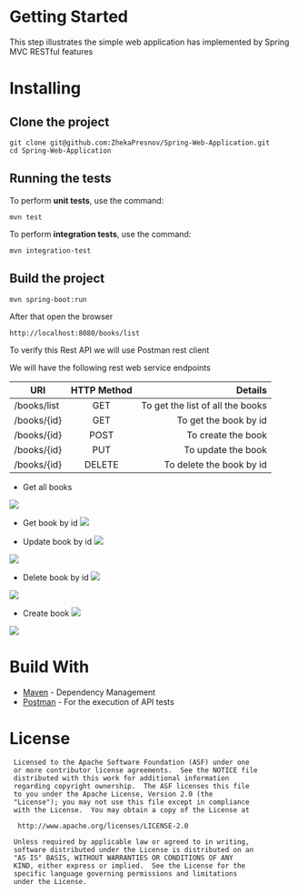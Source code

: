 # Getting Started
This step illustrates the simple web application has implemented by Spring MVC RESTful features

# Installing 

## Clone the project

```
git clone git@github.com:ZhekaPresnov/Spring-Web-Application.git
cd Spring-Web-Application
```
## Running the tests

To perform **unit tests**, use the command: 
```
mvn test 
```
To perform **integration tests**, use the command:
```
mvn integration-test
``` 

## Build the project

```
mvn spring-boot:run
```

After that open the browser 

```
http://localhost:8080/books/list
```

To verify this Rest API we will use Postman rest client

We will have the following rest web service endpoints

| URI | HTTP Method | Details |
|-----------------|:----------------:|-----------:|
|/books/list      | GET  | To get the list of all the books|
|/books/{id}      | GET  | To get the book by id           |
|/books/{id}      | POST  | To create the book              |
|/books/{id}      | PUT | To update the book              |
|/books/{id}      | DELETE  | To delete the book by id        | 

*  Get all books
  
![](https://github.com/ZhekaPresnov/Spring-MVC-Web-Application/blob/master/pic/get_operation_list.png)

* Get book by id
![](https://github.com/ZhekaPresnov/Spring-MVC-Web-Application/blob/master/pic/get_operation_id.png)

* Update book by id
![](https://github.com/ZhekaPresnov/Spring-MVC-Web-Application/blob/master/pic/put_operation_(1).png)

![](https://github.com/ZhekaPresnov/Spring-MVC-Web-Application/blob/master/pic/put_operation_(2).png)

* Delete book by id
![](https://github.com/ZhekaPresnov/Spring-MVC-Web-Application/blob/master/pic/delete_operation_(1).png)

![](https://github.com/ZhekaPresnov/Spring-MVC-Web-Application/blob/master/pic/delete_operation_(2).png)

* Create book
![](https://github.com/ZhekaPresnov/Spring-MVC-Web-Application/blob/master/pic/post_operation_(1).png)

![](https://github.com/ZhekaPresnov/Spring-MVC-Web-Application/blob/master/pic/post_operation_(2).png)

# Build With
* [Maven](https://maven.apache.org/) - Dependency Management
* [Postman](https://www.postman.com/) - For the execution of API tests

# License
```
 Licensed to the Apache Software Foundation (ASF) under one
 or more contributor license agreements.  See the NOTICE file
 distributed with this work for additional information
 regarding copyright ownership.  The ASF licenses this file
 to you under the Apache License, Version 2.0 (the
 "License"); you may not use this file except in compliance
 with the License.  You may obtain a copy of the License at

  http://www.apache.org/licenses/LICENSE-2.0

 Unless required by applicable law or agreed to in writing,
 software distributed under the License is distributed on an
 "AS IS" BASIS, WITHOUT WARRANTIES OR CONDITIONS OF ANY
 KIND, either express or implied.  See the License for the
 specific language governing permissions and limitations
 under the License.
 ```
